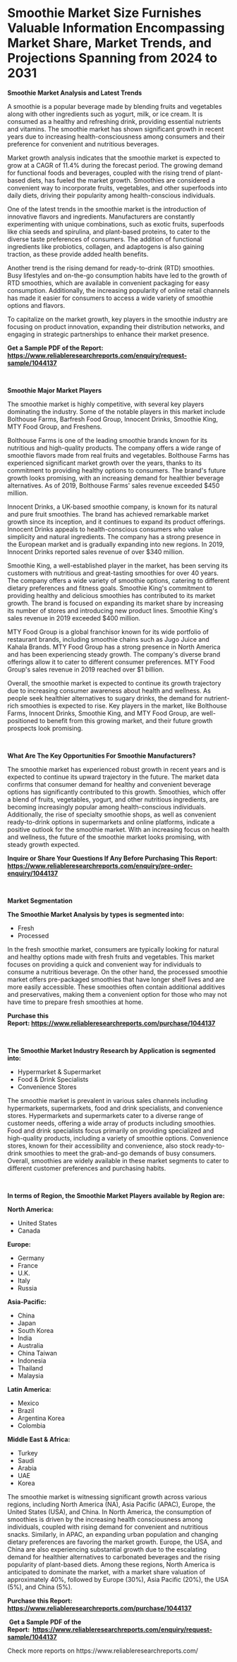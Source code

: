 <p><h1>Smoothie Market Size Furnishes Valuable Information Encompassing Market Share, Market Trends, and Projections Spanning from 2024 to 2031</h1></p><p><strong>Smoothie Market Analysis and Latest Trends</strong></p>
<p><p>A smoothie is a popular beverage made by blending fruits and vegetables along with other ingredients such as yogurt, milk, or ice cream. It is consumed as a healthy and refreshing drink, providing essential nutrients and vitamins. The smoothie market has shown significant growth in recent years due to increasing health-consciousness among consumers and their preference for convenient and nutritious beverages.</p><p>Market growth analysis indicates that the smoothie market is expected to grow at a CAGR of 11.4% during the forecast period. The growing demand for functional foods and beverages, coupled with the rising trend of plant-based diets, has fueled the market growth. Smoothies are considered a convenient way to incorporate fruits, vegetables, and other superfoods into daily diets, driving their popularity among health-conscious individuals.</p><p>One of the latest trends in the smoothie market is the introduction of innovative flavors and ingredients. Manufacturers are constantly experimenting with unique combinations, such as exotic fruits, superfoods like chia seeds and spirulina, and plant-based proteins, to cater to the diverse taste preferences of consumers. The addition of functional ingredients like probiotics, collagen, and adaptogens is also gaining traction, as these provide added health benefits.</p><p>Another trend is the rising demand for ready-to-drink (RTD) smoothies. Busy lifestyles and on-the-go consumption habits have led to the growth of RTD smoothies, which are available in convenient packaging for easy consumption. Additionally, the increasing popularity of online retail channels has made it easier for consumers to access a wide variety of smoothie options and flavors.</p><p>To capitalize on the market growth, key players in the smoothie industry are focusing on product innovation, expanding their distribution networks, and engaging in strategic partnerships to enhance their market presence.</p></p>
<p><strong>Get a Sample PDF of the Report:&nbsp; <a href="https://www.reliableresearchreports.com/enquiry/request-sample/1044137">https://www.reliableresearchreports.com/enquiry/request-sample/1044137</a></strong></p>
<p>&nbsp;</p>
<p><strong>Smoothie Major Market Players</strong></p>
<p><p>The smoothie market is highly competitive, with several key players dominating the industry. Some of the notable players in this market include Bolthouse Farms, Barfresh Food Group, Innocent Drinks, Smoothie King, MTY Food Group, and Freshens.</p><p>Bolthouse Farms is one of the leading smoothie brands known for its nutritious and high-quality products. The company offers a wide range of smoothie flavors made from real fruits and vegetables. Bolthouse Farms has experienced significant market growth over the years, thanks to its commitment to providing healthy options to consumers. The brand's future growth looks promising, with an increasing demand for healthier beverage alternatives. As of 2019, Bolthouse Farms' sales revenue exceeded $450 million.</p><p>Innocent Drinks, a UK-based smoothie company, is known for its natural and pure fruit smoothies. The brand has achieved remarkable market growth since its inception, and it continues to expand its product offerings. Innocent Drinks appeals to health-conscious consumers who value simplicity and natural ingredients. The company has a strong presence in the European market and is gradually expanding into new regions. In 2019, Innocent Drinks reported sales revenue of over $340 million.</p><p>Smoothie King, a well-established player in the market, has been serving its customers with nutritious and great-tasting smoothies for over 40 years. The company offers a wide variety of smoothie options, catering to different dietary preferences and fitness goals. Smoothie King's commitment to providing healthy and delicious smoothies has contributed to its market growth. The brand is focused on expanding its market share by increasing its number of stores and introducing new product lines. Smoothie King's sales revenue in 2019 exceeded $400 million.</p><p>MTY Food Group is a global franchisor known for its wide portfolio of restaurant brands, including smoothie chains such as Jugo Juice and Kahala Brands. MTY Food Group has a strong presence in North America and has been experiencing steady growth. The company's diverse brand offerings allow it to cater to different consumer preferences. MTY Food Group's sales revenue in 2019 reached over $1 billion.</p><p>Overall, the smoothie market is expected to continue its growth trajectory due to increasing consumer awareness about health and wellness. As people seek healthier alternatives to sugary drinks, the demand for nutrient-rich smoothies is expected to rise. Key players in the market, like Bolthouse Farms, Innocent Drinks, Smoothie King, and MTY Food Group, are well-positioned to benefit from this growing market, and their future growth prospects look promising.</p></p>
<p>&nbsp;</p>
<p><strong>What Are The Key Opportunities For Smoothie Manufacturers?</strong></p>
<p><p>The smoothie market has experienced robust growth in recent years and is expected to continue its upward trajectory in the future. The market data confirms that consumer demand for healthy and convenient beverage options has significantly contributed to this growth. Smoothies, which offer a blend of fruits, vegetables, yogurt, and other nutritious ingredients, are becoming increasingly popular among health-conscious individuals. Additionally, the rise of specialty smoothie shops, as well as convenient ready-to-drink options in supermarkets and online platforms, indicate a positive outlook for the smoothie market. With an increasing focus on health and wellness, the future of the smoothie market looks promising, with steady growth expected.</p></p>
<p><strong>Inquire or Share Your Questions If Any Before Purchasing This Report: <a href="https://www.reliableresearchreports.com/enquiry/pre-order-enquiry/1044137">https://www.reliableresearchreports.com/enquiry/pre-order-enquiry/1044137</a></strong></p>
<p>&nbsp;</p>
<p><strong>Market Segmentation</strong></p>
<p><strong>The Smoothie Market Analysis by types is segmented into:</strong></p>
<p><ul><li>Fresh</li><li>Processed</li></ul></p>
<p><p>In the fresh smoothie market, consumers are typically looking for natural and healthy options made with fresh fruits and vegetables. This market focuses on providing a quick and convenient way for individuals to consume a nutritious beverage. On the other hand, the processed smoothie market offers pre-packaged smoothies that have longer shelf lives and are more easily accessible. These smoothies often contain additional additives and preservatives, making them a convenient option for those who may not have time to prepare fresh smoothies at home.</p></p>
<p><strong>Purchase this Report:&nbsp;<a href="https://www.reliableresearchreports.com/purchase/1044137">https://www.reliableresearchreports.com/purchase/1044137</a></strong></p>
<p>&nbsp;</p>
<p><strong>The Smoothie Market Industry Research by Application is segmented into:</strong></p>
<p><ul><li>Hypermarket & Supermarket</li><li>Food & Drink Specialists</li><li>Convenience Stores</li></ul></p>
<p><p>The smoothie market is prevalent in various sales channels including hypermarkets, supermarkets, food and drink specialists, and convenience stores. Hypermarkets and supermarkets cater to a diverse range of customer needs, offering a wide array of products including smoothies. Food and drink specialists focus primarily on providing specialized and high-quality products, including a variety of smoothie options. Convenience stores, known for their accessibility and convenience, also stock ready-to-drink smoothies to meet the grab-and-go demands of busy consumers. Overall, smoothies are widely available in these market segments to cater to different customer preferences and purchasing habits.</p></p>
<p>&nbsp;</p>
<p><strong>In terms of Region, the Smoothie Market Players available by Region are:</strong></p>
<p>
    <p> <strong> North America: </strong>
        <ul>
            <li>United States</li>
            <li>Canada</li>
        </ul>
        </p> 
    <p> <strong> Europe: </strong>
        <ul>
            <li>Germany</li>
            <li>France</li>
            <li>U.K.</li>
            <li>Italy</li>
            <li>Russia</li>
        </ul>
        </p> 
    <p> <strong> Asia-Pacific: </strong>
        <ul>
            <li>China</li>
            <li>Japan</li>
            <li>South Korea</li>
            <li>India</li>
            <li>Australia</li>
            <li>China Taiwan</li>
            <li>Indonesia</li>
            <li>Thailand</li>
            <li>Malaysia</li>
        </ul>
        </p> 
    <p> <strong> Latin America: </strong>
        <ul>
            <li>Mexico</li>
            <li>Brazil</li>
            <li>Argentina Korea</li>
            <li>Colombia</li>
        </ul>
        </p> 
    <p> <strong> Middle East & Africa: </strong>
        <ul>
            <li>Turkey</li>
            <li>Saudi</li>
            <li>Arabia</li>
            <li>UAE</li>
            <li>Korea</li>
        </ul>
    </p>
    </p>
<p><p>The smoothie market is witnessing significant growth across various regions, including North America (NA), Asia Pacific (APAC), Europe, the United States (USA), and China. In North America, the consumption of smoothies is driven by the increasing health consciousness among individuals, coupled with rising demand for convenient and nutritious snacks. Similarly, in APAC, an expanding urban population and changing dietary preferences are favoring the market growth. Europe, the USA, and China are also experiencing substantial growth due to the escalating demand for healthier alternatives to carbonated beverages and the rising popularity of plant-based diets. Among these regions, North America is anticipated to dominate the market, with a market share valuation of approximately 40%, followed by Europe (30%), Asia Pacific (20%), the USA (5%), and China (5%).</p></p>
<p><strong>Purchase this Report: <a href="https://www.reliableresearchreports.com/purchase/1044137">https://www.reliableresearchreports.com/purchase/1044137</a></strong></p>
<p>&nbsp;<strong>Get a Sample PDF of the Report:&nbsp;&nbsp;<a href="https://www.reliableresearchreports.com/enquiry/request-sample/1044137">https://www.reliableresearchreports.com/enquiry/request-sample/1044137</a></strong></p>
<p><strong></strong></p>
<p>Check more reports on https://www.reliableresearchreports.com/</p>